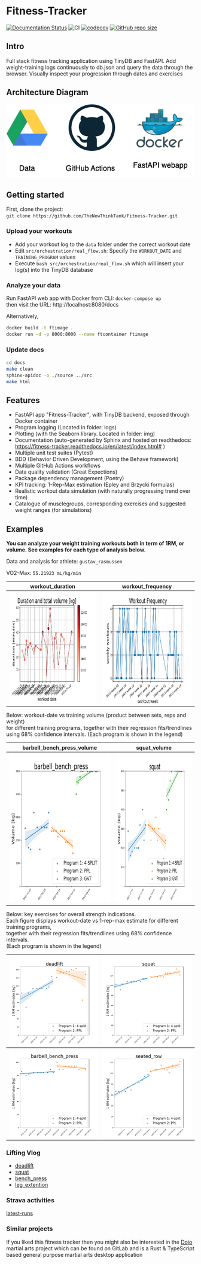 # Fitness-Tracker

[![Documentation Status](https://readthedocs.org/projects/fitness-tracker/badge/?version=latest)](https://fitness-tracker.readthedocs.io/en/latest/?badge=latest)
![CI](https://github.com/TheNewThinkTank/Fitness-Tracker/actions/workflows/fitness-tracker-wf.yml/badge.svg) [![codecov](https://codecov.io/gh/TheNewThinkTank/Fitness-Tracker/branch/main/graph/badge.svg?token=CKAX4A3JQF)](https://codecov.io/gh/TheNewThinkTank/Fitness-Tracker) [![GitHub repo size](https://img.shields.io/github/repo-size/TheNewThinkTank/Fitness-Tracker?style=flat&logo=github&logoColor=whitesmoke&label=Repo%20Size)](https://github.com/TheNewThinkTank/Fitness-Tracker/archive/refs/heads/main.zip)

<!-- ![simulation-wf](https://github.com/TheNewThinkTank/Fitness-Tracker/actions/workflows/simulation-wf.yml/badge.svg) -->

## Intro

Full stack fitness tracking application using TinyDB and FastAPI.
Add weight-training logs continuously to db.json and query the data through the browser.
Visually inspect your progression through dates and exercises

## Architecture Diagram
![architecture](img/architecture.png)

## Getting started

First, clone the project:<br>
`git clone https://github.com/TheNewThinkTank/Fitness-Tracker.git`

### Upload your workouts

- Add your workout log to the `data` folder under the correct workout date
- Edit `src/orchestration/real_flow.sh`: Specify the `WORKOUT_DATE` and `TRAINING_PROGRAM` values
- Execute `bash src/orchestration/real_flow.sh` which will insert your log(s) into the TinyDB database

### Analyze your data

Run FastAPI web app with Docker from CLI:
`docker-compose up`<br>
then visit the URL: http://localhost:8080/docs

Alternatively,

```BASH
docker build -t ftimage .
docker run -d -p 8000:8000 --name ftcontainer ftimage
```

### Update docs

```BASH
cd docs
make clean
sphinx-apidoc -o ./source ../src
make html
```

## Features

- FastAPI app "Fitness-Tracker", with TinyDB backend, exposed through Docker container
- Program logging (Located in folder: logs)
- Plotting (with the Seaborn library. Located in folder: img)
- Documentation (auto-generated by Sphinx and hosted on readthedocs: https://fitness-tracker.readthedocs.io/en/latest/index.html# )
- Multiple unit test suites (Pytest)
- BDD (Behavior Driven Development, using the Behave framework)
- Multiple GitHub Actions workflows
- Data quality validation (Great Expections)
- Package dependency management (Poetry)
- KPI tracking: 1-Rep-Max estimation (Epley and Brzycki formulas)
- Realistic workout data simulation (with naturally progressing trend over time)
- Catalogue of musclegroups, corresponding exercises and suggested weight ranges (for simulations)

## Examples

<b>You can analyze your weight training workouts both in term of 1RM, or volume.
See examples for each type of analysis below.</b><br>

Data and analysis for athlete: `gustav_rasmussen`<br>

VO2-Max: `55.21923 mL/kg/min`<br>

<!-- <p align="center">
  <img src="https://github.com/TheNewThinkTank/Fitness-Tracker/blob/main/img/workout_duration.png" />
</p>

<p align="center">
  <img src="https://github.com/TheNewThinkTank/Fitness-Tracker/blob/main/img/workout_frequency.png" />
</p> -->

| workout_duration                                                | workout_frequency                                                |
| --------------------------------------------------------------- | ---------------------------------------------------------------- |
| <img src="img/workout_duration.png" width="400" height="300" /> | <img src="img/workout_frequency.png" width="400" height="300" /> |

Below: workout-date vs training volume (product between sets, reps and weight)<br>
for different training programs, together with their regression fits/trendlines<br>
using 68% confidence intervals. (Each program is shown in the legend)

| barbell_bench_press_volume                                                              | squat_volume                                                              |
| --------------------------------------------------------------------------------------- | ------------------------------------------------------------------------- |
| <img src="img/real_fitted_data_barbell_bench_press_gvt.png" width="400" height="400" /> | <img src="img/real_fitted_data_squat_gvt.png" width="400" height="400" /> |

Below: key exercises for overall strength indications.<br>
Each figure displays workout-date vs 1-rep-max estimate for different training programs,<br>
together with their regression fits/trendlines using 68% confidence intervals.<br>
(Each program is shown in the legend)

|            ![fitted_data_deadlift](img/real_fitted_data_deadlift_splines.png)            |      ![fitted_data_squat](img/real_fitted_data_squat_splines.png)      |
| :--------------------------------------------------------------------------------------: | :--------------------------------------------------------------------: |
| ![fitted_data_barbell_bench_press](img/real_fitted_data_barbell_bench_press_splines.png) | ![fitted_data_seated_row](img/real_fitted_data_seated_row_splines.png) |

<!-- Below: comparison between first leg workout of program 1
and last leg workout of program 2 for three selected exercises.<br>

| ![first_leg_workout_pgm1](img/workout_2021-12-11.png) | ![last_leg_workout_pgm2](img/workout_2022-05-28.png) |
| :---------------------------------------------------: | :--------------------------------------------------: | -->

### Lifting Vlog

- [deadlift](https://www.youtube.com/watch?v=HPr3-QgyXjM&ab_channel=GustavCollinRasmussen)
- [squat](https://www.youtube.com/watch?v=ig90_zeug54&ab_channel=GustavCollinRasmussen)
- [bench_press](https://www.youtube.com/watch?v=wT9kr8FA5tw&ab_channel=GustavCollinRasmussen)
- [leg_extention](https://www.youtube.com/watch?v=49hEuDi79AI&ab_channel=GustavCollinRasmussen)

### Strava activities

<!-- <iframe height='454' width='300' frameborder='0' allowtransparency='true' scrolling='no' src='https://www.strava.com/athletes/77134512/latest-rides/0d0147f3e94a11a3d7f73b41ce73e1cfc0d9f557'></iframe> -->

[latest-runs](https://www.strava.com/athletes/77134512/latest-rides/0d0147f3e94a11a3d7f73b41ce73e1cfc0d9f557)

### Similar projects
If you liked this fitness tracker then you might also be interested in
the [Dojo](https://gitlab.com/sports-tracking/dojo) martial arts project
which can be found on GitLab and is a Rust & TypeScript based general purpose martial arts desktop application

<!--
## Upcoming features
- deploy and host containerized app on Raspberry Pi
- Add muscle groups to log file name
- ML models (Scikit Learn)
- YAML-support
- Bodily strength-ratio tracking (determine baseline, ideal-ranges, and compare the two)
- Dashboard
- Add key exercises (benchpress, squat, deadlift) to dashboard
- Hosting on PyPi (automated deploy with GitHub Actions)
- Identify musclegroups and exercises with best or worst progression
- Add cardio tracking (integrate app with Strava)
-->
